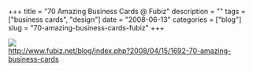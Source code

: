 +++
title = "70 Amazing Business Cards @ Fubiz"
description = ""
tags = ["business cards", "design"]
date = "2008-06-13"
categories = ["blog"]
slug = "70-amazing-business-cards-fubiz"
+++



  <div class="notebook-screenshot"><a href="http://www.fubiz.net/blog/index.php?2008/04/15/1692-70-amazing-business-cards"><img src="//konigi.com/media/bluga/wt4852d7e5a50db_0.jpg"/></a></div>    
  <a href="http://www.fubiz.net/blog/index.php?2008/04/15/1692-70-amazing-business-cards">http://www.fubiz.net/blog/index.php?2008/04/15/1692-70-amazing-business-cards</a>
